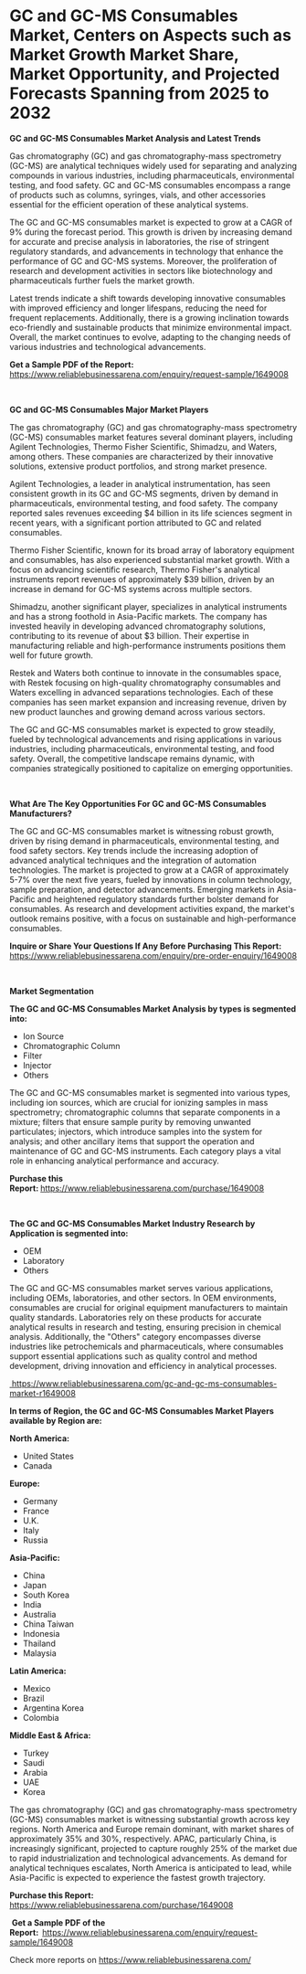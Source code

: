 <p><h1>GC and GC-MS Consumables Market, Centers on Aspects such as Market Growth Market Share, Market Opportunity, and Projected Forecasts Spanning from 2025 to 2032</h1></p><p><strong>GC and GC-MS Consumables Market Analysis and Latest Trends</strong></p>
<p><p>Gas chromatography (GC) and gas chromatography-mass spectrometry (GC-MS) are analytical techniques widely used for separating and analyzing compounds in various industries, including pharmaceuticals, environmental testing, and food safety. GC and GC-MS consumables encompass a range of products such as columns, syringes, vials, and other accessories essential for the efficient operation of these analytical systems.</p><p>The GC and GC-MS consumables market is expected to grow at a CAGR of 9% during the forecast period. This growth is driven by increasing demand for accurate and precise analysis in laboratories, the rise of stringent regulatory standards, and advancements in technology that enhance the performance of GC and GC-MS systems. Moreover, the proliferation of research and development activities in sectors like biotechnology and pharmaceuticals further fuels the market growth.</p><p>Latest trends indicate a shift towards developing innovative consumables with improved efficiency and longer lifespans, reducing the need for frequent replacements. Additionally, there is a growing inclination towards eco-friendly and sustainable products that minimize environmental impact. Overall, the market continues to evolve, adapting to the changing needs of various industries and technological advancements.</p></p>
<p><strong>Get a Sample PDF of the Report:&nbsp;</strong> <a href="https://www.reliablebusinessarena.com/enquiry/request-sample/1649008?utm_campaign=2116&utm_medium=2&utm_source=Github&utm_content=ia&utm_term=26032025&utm_id=gc-and-gc-ms-consumables">https://www.reliablebusinessarena.com/enquiry/request-sample/1649008</a></p>
<p>&nbsp;</p>
<p><strong>GC and GC-MS Consumables Major Market Players</strong></p>
<p><p>The gas chromatography (GC) and gas chromatography-mass spectrometry (GC-MS) consumables market features several dominant players, including Agilent Technologies, Thermo Fisher Scientific, Shimadzu, and Waters, among others. These companies are characterized by their innovative solutions, extensive product portfolios, and strong market presence.</p><p>Agilent Technologies, a leader in analytical instrumentation, has seen consistent growth in its GC and GC-MS segments, driven by demand in pharmaceuticals, environmental testing, and food safety. The company reported sales revenues exceeding $4 billion in its life sciences segment in recent years, with a significant portion attributed to GC and related consumables.</p><p>Thermo Fisher Scientific, known for its broad array of laboratory equipment and consumables, has also experienced substantial market growth. With a focus on advancing scientific research, Thermo Fisher's analytical instruments report revenues of approximately $39 billion, driven by an increase in demand for GC-MS systems across multiple sectors.</p><p>Shimadzu, another significant player, specializes in analytical instruments and has a strong foothold in Asia-Pacific markets. The company has invested heavily in developing advanced chromatography solutions, contributing to its revenue of about $3 billion. Their expertise in manufacturing reliable and high-performance instruments positions them well for future growth.</p><p>Restek and Waters both continue to innovate in the consumables space, with Restek focusing on high-quality chromatography consumables and Waters excelling in advanced separations technologies. Each of these companies has seen market expansion and increasing revenue, driven by new product launches and growing demand across various sectors.</p><p>The GC and GC-MS consumables market is expected to grow steadily, fueled by technological advancements and rising applications in various industries, including pharmaceuticals, environmental testing, and food safety. Overall, the competitive landscape remains dynamic, with companies strategically positioned to capitalize on emerging opportunities.</p></p>
<p>&nbsp;</p>
<p><strong>What Are The Key Opportunities For GC and GC-MS Consumables Manufacturers?</strong></p>
<p><p>The GC and GC-MS consumables market is witnessing robust growth, driven by rising demand in pharmaceuticals, environmental testing, and food safety sectors. Key trends include the increasing adoption of advanced analytical techniques and the integration of automation technologies. The market is projected to grow at a CAGR of approximately 5-7% over the next five years, fueled by innovations in column technology, sample preparation, and detector advancements. Emerging markets in Asia-Pacific and heightened regulatory standards further bolster demand for consumables. As research and development activities expand, the market's outlook remains positive, with a focus on sustainable and high-performance consumables.</p></p>
<p><strong>Inquire or Share Your Questions If Any Before Purchasing This Report:</strong> <a href="https://www.reliablebusinessarena.com/enquiry/pre-order-enquiry/1649008?utm_campaign=2116&utm_medium=2&utm_source=Github&utm_content=ia&utm_term=26032025&utm_id=gc-and-gc-ms-consumables">https://www.reliablebusinessarena.com/enquiry/pre-order-enquiry/1649008</a></p>
<p>&nbsp;</p>
<p><strong>Market Segmentation</strong></p>
<p><strong>The GC and GC-MS Consumables Market Analysis by types is segmented into:</strong></p>
<p><ul><li>Ion Source</li><li>Chromatographic Column</li><li>Filter</li><li>Injector</li><li>Others</li></ul></p>
<p><p>The GC and GC-MS consumables market is segmented into various types, including ion sources, which are crucial for ionizing samples in mass spectrometry; chromatographic columns that separate components in a mixture; filters that ensure sample purity by removing unwanted particulates; injectors, which introduce samples into the system for analysis; and other ancillary items that support the operation and maintenance of GC and GC-MS instruments. Each category plays a vital role in enhancing analytical performance and accuracy.</p></p>
<p><strong>Purchase this Report:&nbsp;</strong><a href="https://www.reliablebusinessarena.com/purchase/1649008?utm_campaign=2116&utm_medium=2&utm_source=Github&utm_content=ia&utm_term=26032025&utm_id=gc-and-gc-ms-consumables">https://www.reliablebusinessarena.com/purchase/1649008</a></p>
<p>&nbsp;</p>
<p><strong>The GC and GC-MS Consumables Market Industry Research by Application is segmented into:</strong></p>
<p><ul><li>OEM</li><li>Laboratory</li><li>Others</li></ul></p>
<p><p>The GC and GC-MS consumables market serves various applications, including OEMs, laboratories, and other sectors. In OEM environments, consumables are crucial for original equipment manufacturers to maintain quality standards. Laboratories rely on these products for accurate analytical results in research and testing, ensuring precision in chemical analysis. Additionally, the "Others" category encompasses diverse industries like petrochemicals and pharmaceuticals, where consumables support essential applications such as quality control and method development, driving innovation and efficiency in analytical processes.</p></p>
<p><a href="https://www.reliablebusinessarena.com/gc-and-gc-ms-consumables-market-r1649008?utm_campaign=2116&utm_medium=2&utm_source=Github&utm_content=ia&utm_term=26032025&utm_id=gc-and-gc-ms-consumables">&nbsp;https://www.reliablebusinessarena.com/gc-and-gc-ms-consumables-market-r1649008</a></p>
<p><strong>In terms of Region, the GC and GC-MS Consumables Market Players available by Region are:</strong></p>
<p>
    <p> <strong> North America: </strong>
        <ul>
            <li>United States</li>
            <li>Canada</li>
        </ul>
        </p> 
    <p> <strong> Europe: </strong>
        <ul>
            <li>Germany</li>
            <li>France</li>
            <li>U.K.</li>
            <li>Italy</li>
            <li>Russia</li>
        </ul>
        </p> 
    <p> <strong> Asia-Pacific: </strong>
        <ul>
            <li>China</li>
            <li>Japan</li>
            <li>South Korea</li>
            <li>India</li>
            <li>Australia</li>
            <li>China Taiwan</li>
            <li>Indonesia</li>
            <li>Thailand</li>
            <li>Malaysia</li>
        </ul>
        </p> 
    <p> <strong> Latin America: </strong>
        <ul>
            <li>Mexico</li>
            <li>Brazil</li>
            <li>Argentina Korea</li>
            <li>Colombia</li>
        </ul>
        </p> 
    <p> <strong> Middle East & Africa: </strong>
        <ul>
            <li>Turkey</li>
            <li>Saudi</li>
            <li>Arabia</li>
            <li>UAE</li>
            <li>Korea</li>
        </ul>
    </p>
    </p>
<p><p>The gas chromatography (GC) and gas chromatography-mass spectrometry (GC-MS) consumables market is witnessing substantial growth across key regions. North America and Europe remain dominant, with market shares of approximately 35% and 30%, respectively. APAC, particularly China, is increasingly significant, projected to capture roughly 25% of the market due to rapid industrialization and technological advancements. As demand for analytical techniques escalates, North America is anticipated to lead, while Asia-Pacific is expected to experience the fastest growth trajectory.</p></p>
<p><strong>Purchase this Report: </strong><a href="https://www.reliablebusinessarena.com/purchase/1649008?utm_campaign=2116&utm_medium=2&utm_source=Github&utm_content=ia&utm_term=26032025&utm_id=gc-and-gc-ms-consumables">https://www.reliablebusinessarena.com/purchase/1649008</a></p>
<p>&nbsp;<strong>Get a Sample PDF of the Report:&nbsp;&nbsp;</strong><a href="https://www.reliablebusinessarena.com/enquiry/request-sample/1649008?utm_campaign=2116&utm_medium=2&utm_source=Github&utm_content=ia&utm_term=26032025&utm_id=gc-and-gc-ms-consumables">https://www.reliablebusinessarena.com/enquiry/request-sample/1649008</a></p>
<p><strong></strong></p>
<p>Check more reports on <a href="https://www.reliablebusinessarena.com/?utm_campaign=2116&utm_medium=2&utm_source=Github&utm_content=ia&utm_term=26032025&utm_id=gc-and-gc-ms-consumables">https://www.reliablebusinessarena.com/</a></p>